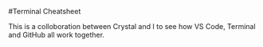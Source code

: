 #Terminal Cheatsheet


This is a colloboration between Crystal and I to see how VS Code, Terminal and GitHub all work together.



